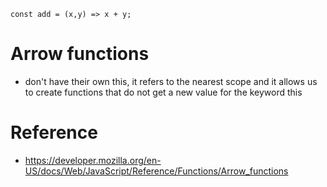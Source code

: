 ```
const add = (x,y) => x + y;

```

# Arrow functions 
- don't have their own this, it refers to the nearest scope and it allows us to create functions that do not get a new value for the keyword this

# Reference
- https://developer.mozilla.org/en-US/docs/Web/JavaScript/Reference/Functions/Arrow_functions